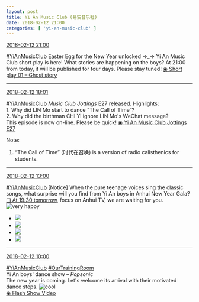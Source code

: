 ```yaml
---
layout: post
title: Yi An Music Club (易安音乐社)
date: 2018-02-12 21:00
categories: [ 'yi-an-music-club' ]
---
```


<div class="weibo-info">
  <a href="https://weibo.com/6094546964/G2OsCvlEg">2018-02-12 21:00</a>
</div>

[#YiAnMusicClub](https://weibo.com/p/100808beae2e3e05b17b64f63ebedca39f19b2/super_index) Easter Egg for the New Year unlocked →_→ Yi An Music Club short play is here! What stories are happening on the boys? At 21:00 from today, it will be published for four days. Please stay tuned! [◉ Short play 01 – Ghost story](https://www.bilibili.com/video/av19543784/)

<!-- more -->

---


<div class="weibo-info">
  <a href="https://weibo.com/6094546964/G2NidoqOF">2018-02-12 18:01</a>
</div>

[#YiAnMusicClub](https://weibo.com/p/100808beae2e3e05b17b64f63ebedca39f19b2/super_index) *Music Club Jottings* E27 released. Highlights:  
1\. Why did LIN Mo start to dance “The Call of Time”?  
2\. Why did the birthman CHI Yi ignore LIN Mo's WeChat message?  
This episode is now on-line. Please be quick! [◉ Yi An Music Club Jottings E27](https://www.bilibili.com/video/av19491506/)

Note:
1. “The Call of Time” (时代在召唤) is a version of radio calisthenics for students.

---


<div class="weibo-info">
  <a href="https://weibo.com/6094546964/G2LjVmsh7">2018-02-12 13:00</a>
</div>

[#YiAnMusicClub](https://weibo.com/p/100808beae2e3e05b17b64f63ebedca39f19b2/super_index) [Notice] When the pure teenage voices sing the classic songs, what surprise will you find from Yi An boys in Anhui New Year Gala? [❏ At 19:30 tomorrow](http://t.cn/RRfeVmx), focus on Anhui TV, we are waiting for you. ![very happy](https://img.t.sinajs.cn/t4/appstyle/expression/ext/normal/58/mb_org.gif)

<!-- more -->

<ul class="weibo-pic-list-2">
  <li class="weibo-pic">
    <a href="https://wx4.sinaimg.cn/mw690/006Es64Aly1fodksepokbj30qn140q7x.jpg"><img src="https://wx4.sinaimg.cn/thumb150/006Es64Aly1fodksepokbj30qn140q7x.jpg"/></a>
  </li>
  <li class="weibo-pic">
    <a href="https://wx3.sinaimg.cn/mw690/006Es64Aly1fodksdyo4nj33rw2n7x6r.jpg"><img src="https://wx3.sinaimg.cn/thumb150/006Es64Aly1fodksdyo4nj33rw2n7x6r.jpg"/></a>
  </li>
  <li class="weibo-pic">
    <a href="https://wx1.sinaimg.cn/mw690/006Es64Aly1fodksg4lzej32kw3vchdv.jpg"><img src="https://wx1.sinaimg.cn/thumb150/006Es64Aly1fodksg4lzej32kw3vchdv.jpg"/></a>
  </li>
  <li class="weibo-pic">
    <a href="https://wx1.sinaimg.cn/mw690/006Es64Aly1fodkskmj6nj32li3uge88.jpg"><img src="https://wx1.sinaimg.cn/thumb150/006Es64Aly1fodkskmj6nj32li3uge88.jpg"/></a>
  </li>
</ul>

---


<div class="weibo-info">
  <a href="https://weibo.com/6094546964/G2K8QyAtz">2018-02-12 10:00</a>
</div>

[#YiAnMusicClub](https://weibo.com/p/100808beae2e3e05b17b64f63ebedca39f19b2/super_index) [#OurTrainingRoom](https://weibo.com/p/100808980da3b9682ac1e47ba4bdf6540b7a03)  
Yi An boys' dance show – *Popsonic*  
The new year is coming. Let's welcome its arrival with their motivated dance steps. ![cool](https://img.t.sinajs.cn/t4/appstyle/expression/ext/normal/8a/pcmoren_cool2017_org.png)  
[◉ Flash Show Video](https://www.miaopai.com/show/URzkdWVp-qLiHxyVQUNPE1ZcRm2dkh~pm3FTSg__.htm)
